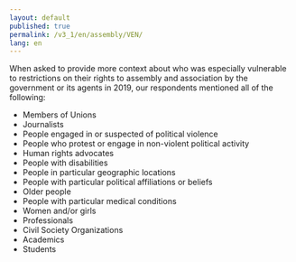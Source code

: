 ```yaml
---
layout: default
published: true
permalink: /v3_1/en/assembly/VEN/
lang: en
---
```


When asked to provide more context about who was especially vulnerable to restrictions on their rights to assembly and association by the government or its agents in 2019, our respondents mentioned all of the following:
-	Members of Unions
-	Journalists
-	People engaged in or suspected of political violence
-	People who protest or engage in non-violent political activity
-	Human rights advocates
-	People with disabilities
-	People in particular geographic locations
-	People with particular political affiliations or beliefs
-	Older people
-	People with particular medical conditions
-	Women and/or girls
-	Professionals
-	Civil Society Organizations
-	Academics
-	Students

